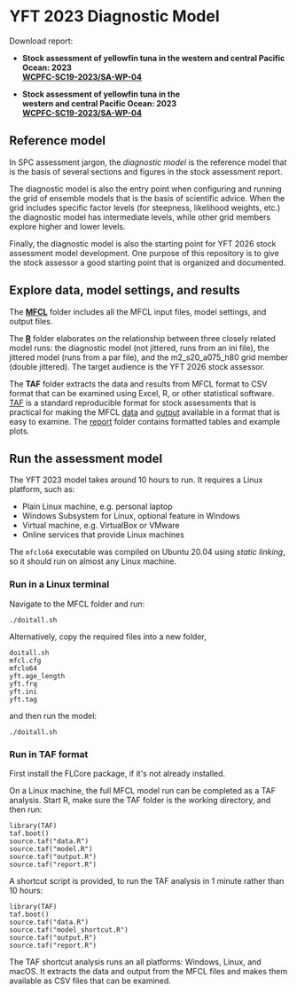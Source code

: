 # YFT 2023 Diagnostic Model

Download report:

- **Stock assessment of yellowfin tuna in the western and central Pacific Ocean:
  2023**\
  **[WCPFC-SC19-2023/SA-WP-04](https://meetings.wcpfc.int/node/19352)**

- **Stock assessment of yellowfin tuna in the\
  western and central Pacific Ocean: 2023**\
  **[WCPFC-SC19-2023/SA-WP-04](https://meetings.wcpfc.int/node/19352)**

## Reference model

In SPC assessment jargon, the *diagnostic model* is the reference model that is
the basis of several sections and figures in the stock assessment report.

The diagnostic model is also the entry point when configuring and running the
grid of ensemble models that is the basis of scientific advice. When the grid
includes specific factor levels (for steepness, likelihood weights, etc.) the
diagnostic model has intermediate levels, while other grid members explore
higher and lower levels.

Finally, the diagnostic model is also the starting point for YFT 2026 stock
assessment model development. One purpose of this repository is to give the
stock assessor a good starting point that is organized and documented.

## Explore data, model settings, and results

The **[MFCL](MFCL)** folder includes all the MFCL input files, model settings, and
output files.

The **[R](R)** folder elaborates on the relationship between three closely
related model runs: the diagnostic model (not jittered, runs from an ini file),
the jittered model (runs from a par file), and the m2_s20_a075_h80 grid member
(double jittered). The target audience is the YFT 2026 stock assessor.

The **TAF** folder extracts the data and results from MFCL format to CSV format
that can be examined using Excel, R, or other statistical software.
[TAF](https://cran.r-project.org/package=TAF) is a standard reproducible format
for stock assessments that is practical for making the MFCL [data](TAF/data) and
[output](TAF/output) available in a format that is easy to examine. The
[report](TAF/report) folder contains formatted tables and example plots.

## Run the assessment model

The YFT 2023 model takes around 10 hours to run. It requires a Linux platform,
such as:

- Plain Linux machine, e.g. personal laptop
- Windows Subsystem for Linux, optional feature in Windows
- Virtual machine, e.g. VirtualBox or VMware
- Online services that provide Linux machines

The `mfclo64` executable was compiled on Ubuntu 20.04 using *static linking*, so
it should run on almost any Linux machine.

### Run in a Linux terminal

Navigate to the MFCL folder and run:

```
./doitall.sh
```

Alternatively, copy the required files into a new folder,

```
doitall.sh
mfcl.cfg
mfclo64
yft.age_length
yft.frq
yft.ini
yft.tag
```

and then run the model:

```
./doitall.sh
```

### Run in TAF format

First install the FLCore package, if it's not already installed.

On a Linux machine, the full MFCL model run can be completed as a TAF analysis.
Start R, make sure the TAF folder is the working directory, and then run:

```
library(TAF)
taf.boot()
source.taf("data.R")
source.taf("model.R")
source.taf("output.R")
source.taf("report.R")
```

A shortcut script is provided, to run the TAF analysis in 1 minute rather than
10 hours:

```
library(TAF)
taf.boot()
source.taf("data.R")
source.taf("model_shortcut.R")
source.taf("output.R")
source.taf("report.R")
```

The TAF shortcut analysis runs an all platforms: Windows, Linux, and macOS. It
extracts the data and output from the MFCL files and makes them available as CSV
files that can be examined.

